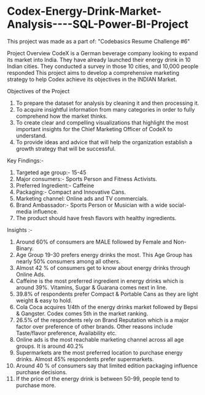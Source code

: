 # Codex-Energy-Drink-Market-Analysis----SQL-Power-BI-Project

This project was made as a part of: "Codebasics Resume Challenge #6"

Project Overview
CodeX is a German beverage company looking to expand its market into India.
They have already launched their energy drink in 10 Indian cities.
They conducted a survey in those 10 cities, and 10,000 people responded
This project aims to develop a comprehensive marketing strategy to help Codex achieve its objectives in the INDIAN Market.

Objectives of the Project
1. To prepare the dataset for analysis by cleaning it and then processing it.
2. To acquire insightful information from many categories in order to fully comprehend how the market thinks.
3. To create clear and compelling visualizations that highlight the most important insights for the Chief Marketing Officer of CodeX 
to understand.
4. To provide ideas and advice that will help the organization establish a growth strategy that will be successful.

Key Findings:-
1. Targeted age group:- 15-45
2. Major consumers:- Sports Person and Fitness Activists. 
3. Preferred Ingredient:- Caffeine
4. Packaging:- Compact and Innovative Cans.  
5. Marketing channel: Online ads and TV commercials.
6. Brand Ambassador:- Sports Person or Musician with a wide social-media influence.	
7. The product should have fresh flavors with healthy ingredients.

Insights :-
1. Around 60% of consumers are MALE followed by Female and Non-Binary.
2. Age Group 19-30 prefers energy drinks the most. This Age Group has nearly 50% consumers among all others.
3. Almost 42 % of consumers get to know about energy drinks through Online Ads. 
4. Caffeine is the most preferred ingredient in energy drinks which is around 39%. Vitamins, Sugar & Guarana comes next in line.
5. 39.8%  of respondents  prefer  Compact  & Portable  Cans  as   they are  light  weight  &  easy to hold.
6. Cola Coca acquires 1/4th of the energy drinks market followed by Bepsi &  Gangster. Codex comes  5th in the market ranking.
7. 26.5% of the respondents rely on Brand Reputation which is a major factor over preference of other brands. Other reasons include 
Taste/flavor preference, Availability etc.
8. Online ads is the most reachable marketing channel across all age groups. It is around 40.2%
9. Supermarkets are the most preferred location to purchase energy drinks. Almost 45% respondents prefer supermarkets.
10. Around 40 % of consumers say that  limited edition packaging influence  purchase decisions.
11. If the price of the energy drink is between 50-99, people tend to purchase more.


 


